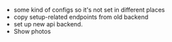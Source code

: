 * some kind of configs so it's not set in different places
* copy setup-related endpoints from old backend
* set up new api backend.
* Show photos
